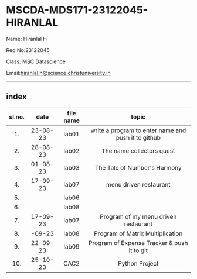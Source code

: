 # MSCDA-MDS171-23122045-HIRANLAL

Name: Hiranlal H 

Reg No:23122045

Class: MSC Datascience

Email:hiranlal.h@science.christuniversity.in 


***
## index 
|sI.no.|date|file name|topic|
|:----:|:----:|:----:|:----:|
|1.|23-08-23|lab01|write a program to enter name and push it to github|(https://github.com/HiranlalH/MScDSA-MDS171-23122045-Hiranlal.git)
|2.|28-08-23|lab02|The name collectors quest|
|3.|01-08-23|lab03|The Tale of Number's Harmony|
|4.|17-09-23|lab07|menu driven restaurant|
|5.|         |lab06|
|6.|         |lab08|
|7.|17-09-23|lab07|Program of my menu driven restaurant|(https://github.com/HiranlalH/MScDSA-MDS171-23122045-Hiranlal.git)
|8.|-09-23|lab08|Program of Matrix Multiplication| (https://github.com/HiranlalH/MScDSA-MDS171-23122045-Hiranlal/blob/de40eee6d0bb4a6457f7fc102d7f9181f96ad203/lab08.ipynb)
|9.|22-09-23|lab09|Program of Expense Tracker & push it to git|(https://github.com/HiranlalH/MScDSA-MDS171-23122045-Hiranlal/blob/main/lab09.ipynb)        
|10.|25-10-23|CAC2|Python Project|[CAC2](https://github.com/HiranlalH/MScDSA-MDS171-23122045-Hiranlal/tree/bf915e824408709e4f5cbb34dab6bd805159e9e8/CAC-2)